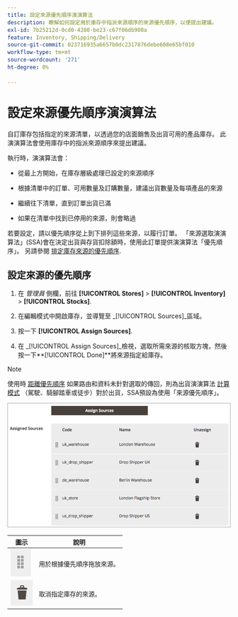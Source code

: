 ```yaml
---
title: 設定來源優先順序演演算法
description: 瞭解如何設定用於庫存中指派來源順序的來源優先順序，以便提出建議。
exl-id: 7b25212d-0cd0-4280-be23-c67f06db900a
feature: Inventory, Shipping/Delivery
source-git-commit: 023716935a6657b0dc2317876debe608e65bf010
workflow-type: tm+mt
source-wordcount: '271'
ht-degree: 0%

---
```


# 設定來源優先順序演演算法

自訂庫存包括指定的來源清單，以透過您的店面銷售及出貨可用的產品庫存。 此演演算法會使用庫存中的指派來源順序來提出建議。

執行時，演演算法會：

- 從最上方開始，在庫存層級處理已設定的來源順序

- 根據清單中的訂單、可用數量及訂購數量，建議出貨數量及每項產品的來源

- 繼續往下清單，直到訂單出貨已滿

- 如果在清單中找到已停用的來源，則會略過

若要設定，請以優先順序從上到下排列這些來源，以履行訂單。 「來源選取演演算法」(SSA)會在決定出貨與存貨扣除額時，使用此訂單提供演演算法「優先順序」。 另請參閱 [排定庫存來源的優先順序](stocks-prioritize-sources.md).

## 設定來源的優先順序

1. 在 _管理員_ 側欄，前往 **[!UICONTROL Stores]** > **[!UICONTROL Inventory]** > **[!UICONTROL Stocks]**.

1. 在編輯模式中開啟庫存，並導覽至 _[!UICONTROL Sources]_區域。

1. 按一下 **[!UICONTROL Assign Sources]**.

1. 在 _[!UICONTROL Assign Sources]_檢視，選取所需來源的核取方塊，然後按一下&#x200B;**[!UICONTROL Done]**將來源指定給庫存。

>[!NOTE]
>
>使用時 [距離優先順序](distance-priority-algorithm.md) 如果路由和資料未針對選取的傳回，則為出貨演演算法 [計算模式](distance-priority-algorithm.md) （駕駛、騎腳踏車或徒步）對於出貨，SSA預設為使用「來源優先順序」。

![優先順序之後的來源順序](assets/inventory-stock-priority-after.png)

| 圖示 | 說明 |
|----------------------------------------------|----------------------------------------------------------------|
| ![拖放圖示以設定優先順序](assets/icon-drag-and-drop-action.png) | 用於根據優先順序拖放來源。 |
| ![按一下圖示以取消指派來源](assets/icon-delete-action.png) | 取消指定庫存的來源。 |
